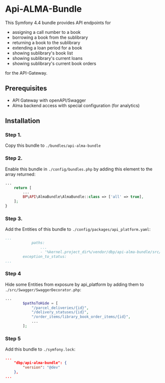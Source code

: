 # Api-ALMA-Bundle

This Symfony 4.4 bundle provides API endpoints for

- assigning a call number to a book
- borrowing a book from the sublibrary
- returning a book to the sublibrary
- extending a loan period for a book
- showing sublibrary's book list
- showing sublibrary's current loans
- showing sublibrary's current book orders

for the API-Gateway.

## Prerequisites

- API Gateway with openAPI/Swagger
- Alma backend access with special configuration (for analytics) 

## Installation

### Step 1.

Copy this bundle to `./bundles/api-alma-bundle`

### Step 2.

Enable this bundle in `./config/bundles.php` by adding this element to the array returned:

```php
...
    return [
        ...
        BP\API\AlmaBundle\AlmaBundle::class => ['all' => true],
    ];
}
```

### Step 3.

Add the Entities of this bundle to `./config/packages/api_platform.yaml`:

```yaml
...
 	        paths:
                ...
	            - '%kernel.project_dir%/vendor/dbp/api-alma-bundle/src/Entity'
        exception_to_status:
...
```

### Step 4

Hide some Entities from exposure by api_platform by adding them to `./src/Swagger/SwaggerDecorator.php`:

```php
...
        $pathsToHide = [
            "/parcel_deliveries/{id}",
            "/delivery_statuses/{id}",
            "/order_items/library_book_order_items/{id}",
            ...
        ];

```

### Step 5

Add this bundle to `./symfony.lock`:

```json
...
    "dbp/api-alma-bundle": {
        "version": "@dev"
    },
...
```
